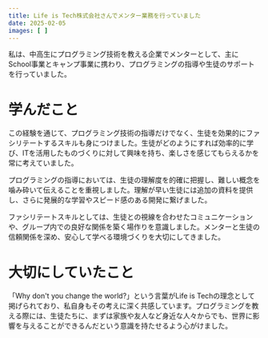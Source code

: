 ```yaml
---
title: Life is Tech株式会社さんでメンター業務を行っていました
date: 2025-02-05
images: [ ]
---
```


私は、中高生にプログラミング技術を教える企業でメンターとして、主にSchool事業とキャンプ事業に携わり、プログラミングの指導や生徒のサポートを行っていました。

# 学んだこと
この経験を通じて、プログラミング技術の指導だけでなく、生徒を効果的にファシリテートするスキルも身につけました。生徒がどのようにすれば効率的に学び、ITを活用したものづくりに対して興味を持ち、楽しさを感じてもらえるかを常に考えていました。

プログラミングの指導においては、生徒の理解度を的確に把握し、難しい概念を噛み砕いて伝えることを重視しました。理解が早い生徒には追加の資料を提供し、さらに発展的な学習やスピード感のある開発に繋げました。

ファシリテートスキルとしては、生徒との視線を合わせたコミュニケーションや、グループ内での良好な関係を築く場作りを意識しました。メンターと生徒の信頼関係を深め、安心して学べる環境づくりを大切にしてきました。

# 大切にしていたこと
「Why don't you change the world?」という言葉がLife is Techの理念として掲げられており、私自身もその考えに深く共感しています。プログラミングを教える際には、生徒たちに、まずは家族や友人など身近な人々からでも、世界に影響を与えることができるんだという意識を持たせるよう心がけました。
